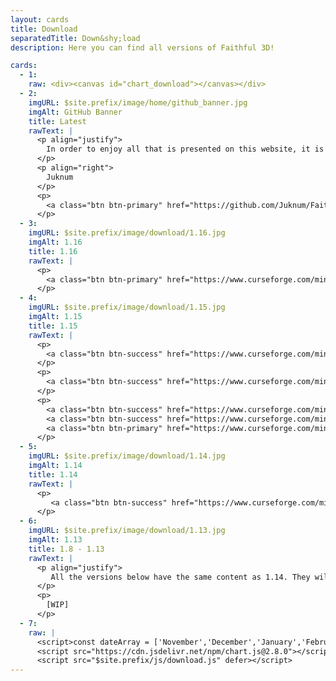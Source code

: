```yaml
---
layout: cards
title: Download
separatedTitle: Down&shy;load
description: Here you can find all versions of Faithful 3D!

cards:
  - 1:
    raw: <div><canvas id="chart_download"></canvas></div>
  - 2:
    imgURL: $site.prefix/image/home/github_banner.jpg
    imgAlt: GitHub Banner
    title: Latest
    rawText: |
      <p align="justify">
        In order to enjoy all that is presented on this website, it is better to download the GitHub version. Note that some older versions will no longer be compatible with newer versions. You'll have to complain to Mojang ;)
      </p>
      <p align="right">
        Juknum
      </p>
      <p>
        <a class="btn btn-primary" href="https://github.com/Juknum/Faithful-3D">GitHub</a>
      </p>
  - 3:
    imgURL: $site.prefix/image/download/1.16.jpg
    imgAlt: 1.16
    title: 1.16
    rawText: |
      <p>
        <a class="btn btn-primary" href="https://www.curseforge.com/minecraft/texture-packs/faithful-3d/files/2938029">1.16 - 20w17a</a>
      </p>
  - 4:
    imgURL: $site.prefix/image/download/1.15.jpg
    imgAlt: 1.15
    title: 1.15
    rawText: |
      <p>
        <a class="btn btn-success" href="https://www.curseforge.com/minecraft/texture-packs/faithful-3d/files/2877605">1.15.2 - r1</a>
      </p>
      <p>
        <a class="btn btn-success" href="https://www.curseforge.com/minecraft/texture-packs/faithful-3d/files/2849351">1.15.1 - r1</a>
      </p>
      <p>
        <a class="btn btn-success" href="https://www.curseforge.com/minecraft/texture-packs/faithful-3d/files/2842038">1.15 - r2</a>
        <a class="btn btn-success" href="https://www.curseforge.com/minecraft/texture-packs/faithful-3d/files/2840966">1.15 - r1</a>
        <a class="btn btn-primary" href="https://www.curseforge.com/minecraft/texture-packs/faithful-3d/files/2832299">1.15 - s1</a>
      </p>
  - 5:
    imgURL: $site.prefix/image/download/1.14.jpg
    imgAlt: 1.14
    title: 1.14
    rawText: |
      <p>
         <a class="btn btn-success" href="https://www.curseforge.com/minecraft/texture-packs/faithful-3d/files/2825892">1.14.x - r1</a>
      </p>
  - 6:
    imgURL: $site.prefix/image/download/1.13.jpg
    imgAlt: 1.13
    title: 1.8 - 1.13
    rawText: |
      <p align="justify">
         All the versions below have the same content as 1.14. They will not be updated anymore.
      </p>
      <p>
        [WIP]
      </p>
  - 7:
    raw: |
      <script>const dateArray = ['November','December','January','Februar','March','April','May']</script>
      <script src="https://cdn.jsdelivr.net/npm/chart.js@2.8.0"></script>
      <script src="$site.prefix/js/download.js" defer></script>
---
```


